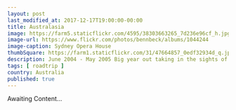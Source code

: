 ```yaml
---
layout: post
last_modified_at: 2017-12-17T19:00:00-00:00
title: Australasia
image: https://farm5.staticflickr.com/4595/38303663265_7d236e96cf_h.jpg
image-url: https://www.flickr.com/photos/bennbeck/albums/1044244
image-caption: Sydney Opera House
thumbSquare: https://farm1.staticflickr.com/31/47664857_0edf32934d_q.jpg
description: June 2004 - May 2005 Big year out taking in the sights of Singapore, Malaysia, Darwin, Perth, Thailand, Vietnam, Cambodia, New Zealand, Melbourne, Sydney, Cairns, Uluru
tags: [ roadtrip ]
country: Australia
published: true
---
```


Awaiting Content...